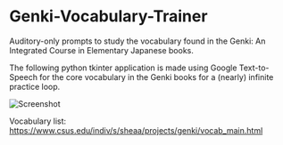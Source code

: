 # Genki-Vocabulary-Trainer
Auditory-only prompts to study the vocabulary found in the Genki: An Integrated Course in Elementary Japanese books.

The following python tkinter application is made using Google Text-to-Speech for the core vocabulary in the Genki books for a (nearly) infinite practice loop. 

![Screenshot](https://user-images.githubusercontent.com/79428426/156240517-a25c8475-55fe-4ce4-b3c2-4d4c6675c7ef.PNG)

Vocabulary list: https://www.csus.edu/indiv/s/sheaa/projects/genki/vocab_main.html
